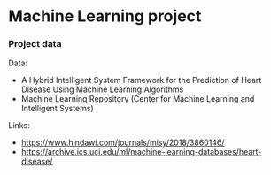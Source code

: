 # Machine Learning project

### Project data

Data:
* A Hybrid Intelligent System Framework for the Prediction of Heart Disease Using Machine Learning Algorithms
* Machine Learning Repository (Center for Machine Learning and Intelligent Systems)

Links: 
* https://www.hindawi.com/journals/misy/2018/3860146/
* https://archive.ics.uci.edu/ml/machine-learning-databases/heart-disease/

